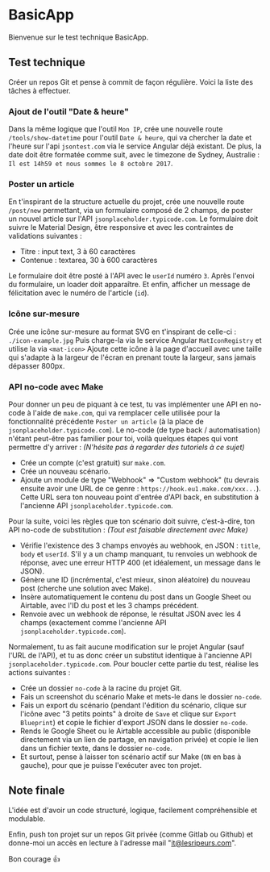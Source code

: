 
# BasicApp

Bienvenue sur le test technique BasicApp.


## Test technique

Créer un repos Git et pense à commit de façon régulière.
Voici la liste des tâches à effectuer.


### Ajout de l'outil "Date & heure"

Dans la même logique que l'outil `Mon IP`, crée une nouvelle route `/tools/show-datetime` pour l'outil `Date & heure`, qui va chercher la date et l'heure sur l'api `jsontest.com` via le service Angular déjà existant.
De plus, la date doit être formatée comme suit, avec le timezone de Sydney, Australie : `Il est 14h59 et nous sommes le 8 octobre 2017`.


### Poster un article

En t'inspirant de la structure actuelle du projet, crée une nouvelle route `/post/new` permettant, via un formulaire composé de 2 champs, de poster un nouvel article sur l'API `jsonplaceholder.typicode.com`.
Le formulaire doit suivre le Material Design, être responsive et avec les contraintes de validations suivantes :

 - Titre : input text, 3 à 60 caractères
 - Contenue : textarea, 30 à 600 caractères

Le formulaire doit être posté à l'API avec le `userId` numéro `3`. Après l'envoi du formulaire, un loader doit apparaître. Et enfin, afficher un message de félicitation avec le numéro de l'article (`id`).


### Icône sur-mesure

Crée une icône sur-mesure au format SVG en t'inspirant de celle-ci : `./icon-example.jpg`
Puis charge-la via le service Angular `MatIconRegistry` et utilise la via `<mat-icon>`
Ajoute cette icône à la page d'accueil avec une taille qui s'adapte à la largeur de l'écran en prenant toute la largeur, sans jamais dépasser 800px.


### API no-code avec Make

Pour donner un peu de piquant à ce test, tu vas implémenter une API en no-code à l'aide de `make.com`, qui va remplacer celle utilisée pour la fonctionnalité précédente `Poster un article` (à la place de `jsonplaceholder.typicode.com`). Le no-code (de type back / automatisation) n'étant peut-être pas familier pour toi, voilà quelques étapes qui vont permettre d'y arriver :
_(N'hésite pas à regarder des tutoriels à ce sujet)_

 - Crée un compte (c'est gratuit) sur `make.com`.
 - Crée un nouveau scénario.
 - Ajoute un module de type "Webhook" => "Custom webhook" (tu devrais ensuite avoir une URL de ce genre : `https://hook.eu1.make.com/xxx...`). Cette URL sera ton nouveau point d'entrée d'API back, en substitution à l'ancienne API `jsonplaceholder.typicode.com`.

Pour la suite, voici les règles que ton scénario doit suivre, c’est-à-dire, ton API no-code de substitution :
_(Tout est faisable directement avec Make)_

 - Vérifie l'existence des 3 champs envoyés au webhook, en JSON : `title`, `body` et `userId`. S'il y a un champ manquant, tu renvoies un webhook de réponse, avec une erreur HTTP 400 (et idéalement, un message dans le JSON).
 - Génère une ID (incrémental, c'est mieux, sinon aléatoire) du nouveau post (cherche une solution avec Make).
 - Insère automatiquement le contenu du post dans un Google Sheet ou Airtable, avec l'ID du post et les 3 champs précédent.
 - Renvoie avec un webhook de réponse, le résultat JSON avec les 4 champs (exactement comme l'ancienne API `jsonplaceholder.typicode.com`).

Normalement, tu as fait aucune modification sur le projet Angular (sauf l'URL de l'API), et tu as donc créer un substitut identique à l'ancienne API `jsonplaceholder.typicode.com`. Pour boucler cette partie du test, réalise les actions suivantes :

 - Crée un dossier `no-code` à la racine du projet Git.
 - Fais un screenshot du scénario Make et mets-le dans le dossier `no-code`.
 - Fais un export du scénario (pendant l'édition du scénario, clique sur l'icône avec "3 petits points" à droite de `Save` et clique sur `Export Blueprint`) et copie le fichier d'export JSON dans le dossier `no-code`.
 - Rends le Google Sheet ou le Airtable accessible au public (disponible directement via un lien de partage, en navigation privée) et copie le lien dans un fichier texte, dans le dossier `no-code`.
 - Et surtout, pense à laisser ton scénario actif sur Make (`ON` en bas à gauche), pour que je puisse l'exécuter avec ton projet.


## Note finale

L'idée est d'avoir un code structuré, logique, facilement compréhensible et modulable.

Enfin, push ton projet sur un repos Git privée (comme Gitlab ou Github) et donne-moi un accès en lecture à l'adresse mail "it@lesripeurs.com".

Bon courage 👍
